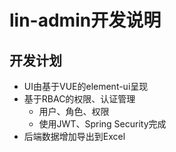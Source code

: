 # lin-admin开发说明

## 开发计划

- UI由基于VUE的element-ui呈现
- 基于RBAC的权限、认证管理
  - 用户、角色、权限
  - 使用JWT、Spring Security完成
- 后端数据增加导出到Excel

